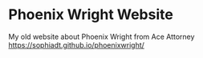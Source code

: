 # Phoenix Wright Website<br />
My old website about Phoenix Wright from Ace Attorney<br />
https://sophiadt.github.io/phoenixwright/
